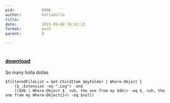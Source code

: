 ```yaml
---
pid:            6006
author:         holladolla
title:          
date:           2015-09-08 19:42:12
format:         posh
parent:         0

---
```


# 

### [download](Scripts\6006.ps1)

So many holla dollas

```posh
$filteredFileList = Get-ChildItem $myFolder | Where-Object {
	($_.Extension -eq ".Log") -and `
	(($db | Where-Object $_ <uh, the one from my $db|> -eq $_ <uh, the one from my Where-Object{}>) -eq $null)
```
